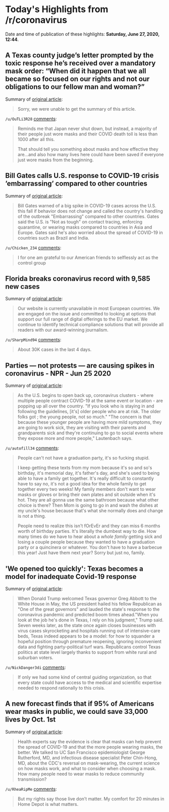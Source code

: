 # Today's Highlights from /r/coronavirus

Date and time of publication of these highlights: **Saturday, June 27, 2020, 12:44**.

## A Texas county judge’s letter prompted by the toxic response he’s received over a mandatory mask order: “When did it happen that we all became so focused on our rights and not our obligations to our fellow man and woman?”

Summary of [original article](https://kfdm.com/news/local/judge-branick-writes-letter-to-citizens-explaining-mask-order):

> Sorry, we were unable to get the summary of this article.

`/u/OuTLi3R28` [comments](https://www.reddit.com/r/Coronavirus/comments/hgsvjz/a_texas_county_judges_letter_prompted_by_the/):

> Reminds me that Japan never shut down, but instead, a majority of their people just wore masks and their COVID death toll is less than 1000 after all this. 
> 
> That should tell you something about masks and how effective they are...and also how many lives here could have been saved if everyone just wore masks from the beginning.

## Bill Gates calls U.S. response to COVID-19 crisis ’embarrassing’ compared to other countries

Summary of [original article](https://www.geekwire.com/2020/bill-gates-calls-u-s-response-covid-19-crisis-embarrassing-compared-countries/):

> Bill Gates warned of a big spike in COVID-19 cases across the U.S. this fall if behavior does not change and called the country's handling of the outbreak "Embarrassing" compared to other countries. Gates said the U.S. is "Not as tough" on contact tracing, enforcing quarantine, or wearing masks compared to countries in Asia and Europe. Gates said he's also worried about the spread of COVID-19 in countries such as Brazil and India.

`/u/Chicken_234` [comments](https://www.reddit.com/r/Coronavirus/comments/hgoam3/bill_gates_calls_us_response_to_covid19_crisis/):

> I for one am grateful to our American friends to selflessly act as the control group

## Florida breaks coronavirus record with 9,585 new cases

Summary of [original article](https://www.sun-sentinel.com/coronavirus/fl-ne-florida-coronavirus-deaths-cases-saturday-june-27-20200627-eiheh4q3argklatnccptnzjlpi-story.html):

> Our website is currently unavailable in most European countries. We are engaged on the issue and committed to looking at options that support our full range of digital offerings to the EU market. We continue to identify technical compliance solutions that will provide all readers with our award-winning journalism.

`/u/SharpMind94` [comments](https://www.reddit.com/r/Coronavirus/comments/hgv4bj/florida_breaks_coronavirus_record_with_9585_new/):

> About 30K cases in the last 4 days.

## Parties — not protests — are causing spikes in coronavirus - NPR - Jun 25 2020

Summary of [original article](https://www.mprnews.org/story/2020/06/24/npr-what-contact-tracing-may-tell-about-cluster-spread-of-the-coronavirus):

> As the U.S. begins to open back up, coronavirus clusters - where multiple people contract COVID-19 at the same event or location - are popping up all over the country. "If you look who is staying in and following the guidelines, [it's] older people who are at risk. The older folks got ; the young people, not so much." "The concern is that because these younger people are having more mild symptoms, they are going to work sick, they are visiting with their parents and grandparents sick and they're continuing to go to social events where they expose more and more people," Lautenbach says.

`/u/autofill34` [comments](https://www.reddit.com/r/Coronavirus/comments/hgtykb/parties_not_protests_are_causing_spikes_in/):

> People can't not have a graduation party, it's so fucking stupid.
> 
> I keep getting these texts from my mom because it's so and so's birthday, it's memorial day, it's father's day, and she's used to being able to have a family get together. It's really difficult to constantly have to say no, it's not a good idea for the whole family to get together every two weeks! My family members don't want to wear masks or gloves or bring their own plates and sit outside when it's hot. They are all gonna use the same bathroom because what other choice is there? Then Mom is going to go in and wash the dishes at my uncle's house because that's what she normally does and change is not a thing.
> 
> People need to realize this isn't fOrEvEr  and they can miss 6 months worth of birthday parties. It's literally the dumbest way to die. How many times  do we have to hear about a *whole family* getting sick and losing a couple people because they wanted to have a graduation party or a quincinera or whatever. You don't have to have a barbecue this year! Just have them next year? Sorry but just no, family.

## 'We opened too quickly': Texas becomes a model for inadequate Covid-19 response

Summary of [original article](https://www.theguardian.com/us-news/2020/jun/27/we-opened-too-quickly-texas-becomes-model-inadequate-coronavirus-pandemic-response):

> When Donald Trump welcomed Texas governor Greg Abbott to the White House in May, the US president hailed his fellow Republican as "One of the great governors" and lauded the state's response to the coronavirus pandemic and predicted boom times ahead."When you look at the job he's done in Texas, I rely on his judgment," Trump said. Seven weeks later, as the state once again closes businesses with virus cases skyrocketing and hospitals running out of intensive-care beds, Texas indeed appears to be a model: for how to squander a hopeful position through premature reopening, ignoring inconvenient data and fighting party-political turf wars. Republicans control Texas politics at state level largely thanks to support from white rural and suburban voters.

`/u/NickDanger3di` [comments](https://www.reddit.com/r/Coronavirus/comments/hgvtgh/we_opened_too_quickly_texas_becomes_a_model_for/):

> If only we had some kind of central guiding organization, so that every state could have access to the medical and scientific expertise needed to respond rationally to this crisis.

## A new forecast finds that if 95% of Americans wear masks in public, we could save 33,000 lives by Oct. 1st

Summary of [original article](https://www.ucsf.edu/news/2020/06/417906/still-confused-about-masks-heres-science-behind-how-face-masks-prevent):

> Health experts say the evidence is clear that masks can help prevent the spread of COVID-19 and that the more people wearing masks, the better. We talked to UC San Francisco epidemiologist George Rutherford, MD, and infectious disease specialist Peter Chin-Hong, MD, about the CDC's reversal on mask-wearing, the current science on how masks work, and what to consider when choosing a mask. How many people need to wear masks to reduce community transmission?

`/u/RheaRipMe` [comments](https://www.reddit.com/r/Coronavirus/comments/hgnf5m/a_new_forecast_finds_that_if_95_of_americans_wear/):

> But my rights say those live don’t matter. My comfort for 20 minutes in Home Depot is what matters.

